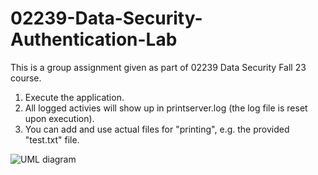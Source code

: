 # 02239-Data-Security-Authentication-Lab

This is a group assignment given as part of 02239 Data Security Fall 23 course.

1. Execute the application.
2. All logged activies will show up in printserver.log (the log file is reset upon execution).
3. You can add and use actual files for "printing", e.g. the provided "test.txt" file.

![UML diagram](https://imgur.com/a/60eWlzl)
